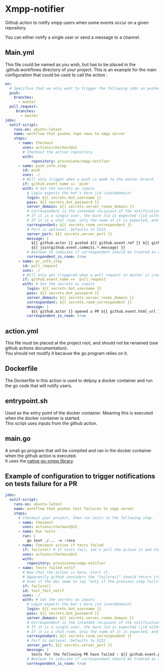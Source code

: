 # Xmpp-notifier
Github action to notify xmpp users when some events occur on a given repository.  

You can either notify a single user or send a message to a channel.

## Main.yml
This file could be named as you wish, but has to be placed in the .github.workflows directory of your project.
This is an example for the main configuration that could be used to call the action :  
```yaml
on:
  # Specifies that we only want to trigger the following jobs on pushes and pull request creations for the master branch
  push:
    branches:
      - master
  pull_request:
     branches:
       - master
jobs:
  notif-script:
    runs-on: ubuntu-latest
    name: workflow that pushes repo news to xmpp server
    steps:
      - name: Checkout
        uses: actions/checkout@v2
        # Checkout the action repository 
        with:
            repository: processone/xmpp-notifier
      - name: push_info_step
        id: push
        uses: ./
        # Will only trigger when a push is made to the master branch
        if: github.event_name == 'push'
        with: # Set the secrets as inputs
          # Login expects the bot's bare jid (user@domain)
          login: ${{ secrets.bot_username }}
          pass: ${{ secrets.bot_password }}
          server_domain: ${{ secrets.server_rooms_domain }}
          # Correspondent is the intended recipient of the notification. 
          # If it is a single user, the bare Jid is expected (jid without resource)
          # If it is a chat room, only the name of it is expected, and "server_domain" will be used to complete the jid
          correspondant: ${{ secrets.room_correspondent }}
          # Port is optional. Defaults to 5222
          server_port: ${{ secrets.server_port }}
          message: |
            ${{ github.actor }} pushed ${{ github.event.ref }} ${{ github.event.compare }} with message:
            ${{ join(github.event.commits.*.message) }}
          # Boolean to indicate if correspondent should be treated as a room (true) or a single user 
          correspondent_is_room: true
      - name: pr_info_step
        id: pull_request
        uses: ./
        # Will only get triggered when a pull request to master is created
        if: github.event_name == 'pull_request'
        with: # Set the secrets as inputs
          login: ${{ secrets.bot_username }}
          pass: ${{ secrets.bot_password }}
          server_domain: ${{ secrets.server_rooms_domain }}
          correspondant: ${{ secrets.room_correspondent }}
          message: |
            ${{ github.actor }} opened a PR ${{ github.event.html_url }}
          correspondent_is_room: true
``` 

## action.yml  
This file must be placed at the project root, and should not be renamed (see github actions documentation).  
You should not modify it because the go program relies on it.  

## Dockerfile
The Dockerfile in this action is used to delpoy a docker container and run the go code that will notify users.  

## entrypoint.sh
Used as the entry point of the docker container. Meaning this is executed when the docker container is started.  
This script uses inputs from the github action.

## main.go
A small go program that will be compiled and ran in the docker container when the github action is executed.  
It uses the [native go-xmpp library](https://github.com/FluuxIO/go-xmpp).

## Example of configuration to trigger notifications on tests failure for a PR

```yaml
jobs:
  notif-script:
    runs-on: ubuntu-latest
    name: workflow that pushes test failures to xmpp server
    steps:
      # Checkout your project, then run tests in the following step.
      - name: Checkout
        uses: actions/checkout@v2
      - name: Run tests
        run: |
          go test ./... -v -race
      - name: Checkout action if tests failed
        if: failure() # If tests fail, let's pull the action in and start it 
        uses: actions/checkout@v2
        with:
          repository: processone/xmpp-notifier
      - name: Tests failed notif
        # Now that the action is here, start it.
        # Apparently github considers the "failure()" should return true if *any* of the previous steps fail
        # Even if the doc seem to say "only if the previous step fails" (https://help.github.com/en/actions/reference/contexts-and-expression-syntax-for-github-actions#job-status-check-functions)
        if: failure()  
        id: test_fail_notif
        uses: ./
        with: # Set the secrets as inputs
          # Login expects the bot's bare jid (user@domain)
          login: ${{ secrets.bot_username }}
          pass: ${{ secrets.bot_password }}
          server_domain: ${{ secrets.server_rooms_domain }}
          # Correspondent is the intended recipient of the notification.
          # If it is a single user, the bare Jid is expected (jid without resource)
          # If it is a chat room, only the name of it is expected, and "server_domain" will be used to complete the jid
          correspondant: ${{ secrets.room_correspondent }}
          # Port is optional. Defaults to 5222
          server_port: ${{ secrets.server_port }}
          message: |
            tests for the following PR have failed : ${{ github.event.pull_request.html_url }}
          # Boolean to indicate if correspondent should be treated as a room (true) or a single user
          correspondent_is_room: true
```